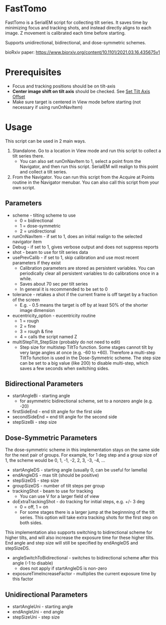 # FastTomo

FastTomo is a SerialEM script for collecting tilt series. It saves time by minimizing focus and tracking shots, and instead directly aligns to each image. Z movement is calibrated each time before starting.

Supports unidirectional, bidirectional, and dose-symmetric schemes.

bioRxiv paper: https://www.biorxiv.org/content/10.1101/2021.03.16.435675v1


# Prerequisites

- Focus and tracking positions should be on tilt-axis
- **Center image shift on tilt axis** should be checked. See [Set Tilt Axis Offset](https://bio3d.colorado.edu/SerialEM/hlp/html/menu_tasks.htm#hid_tasks_settiltaxisoffset)
- Make sure target is centered in View mode before starting (not necessary if using runOnNavItem)


# Usage

This script can be used in 2 main ways.
1. Standalone. Go to a location in View mode and run this script to collect a tilt series there.
    - You can also set runOnNavItem to 1, select a point from the Navigator, and then run this script. SerialEM will realign to this point and collect a tilt series.
2. From the Navigator. You can run this script from the Acquire at Points routine in the Navigator menubar. You can also call this script from your own script.

## Parameters
- scheme - tilting scheme to use
    - 0 = bidirectional
    - 1 = dose-symmetric
    - 2 = unidirectional
- runOnNavItem - if set to 1, does an initial realign to the selected navigator item
- Debug - if set to 1, gives verbose output and does not suppress reports
- shot - beam to use for tilt series data
- usePrevCalib - if set to 1, skip calibration and use most recent parameters if they exist
    - Calibration parameters are stored as persistent variables. You can periodically clear all persistent variables to do calibrations once in a while.
    - Saves about 70 sec per tilt series
    - In general it is recommended to be set to 0
- tolerance - retakes a shot if the current frame is off target by a fraction of the screen
    - E.g. - 0.5 means the target is off by at least 50% of the shorter image dimension
- eucentricity_option - eucentricity routine
    - 1 = rough
    - 2 = fine
    - 3 = rough & fine
    - 4 = calls the script named Z
- multiStepTilt_StepSize (probably do not need to edit)
    - Step size for multistep TiltTo function. Some stages cannot tilt by very large angles at once (e.g. -60 to +60). Therefore a multi-step TiltTo function is used in the Dose-Symmetric scheme. The step size can be set to a big value (like 200) to disable multi-step, which saves a few seconds when switching sides.

## Bidirectional Parameters
- startAngleBi - starting angle
    - for asymmetric bidirectional scheme, set to a nonzero angle (e.g. -20)
- firstSideEnd - end tilt angle for the first side
- secondSideEnd = end tilt angle for the second side
- stepSizeBi - step size

## Dose-Symmetric Parameters
The dose-symmetric scheme in this implementation stays on the same side for the next pair of groups. For example, for 1 deg step and a group size of 1, the scheme would be 0, 1, -1, -2, 2, 3, -3, -4, ...
- startAngleDS - starting angle (usually 0, can be useful for lamella)
- endAngleDS - max tilt (should be positive)
- stepSizeDS - step size
- groupSizeDS - number of tilt steps per group
- trackingShot - beam to use for tracking
    - You can use V for a larger field of view
- doExtraTrackingShot - do tracking for initial steps, e.g. +/- 3 deg
    - 0 = off, 1 = on
    - For some stages there is a larger jump at the beginnning of the tilt series. This option will take extra tracking shots for the first step on both sides.

This implementation also supports switching to bidirectional scheme for higher tilts, and will also increase the exposure time for these higher tilts. End angle and step size will still be specified by endAngleDS and stepSizeDS.
- angleSwitchToBidirectional - switches to bidirectional scheme after this angle (-1 to disable)
    - does not apply if startAngleDS is non-zero
- exposureTimeIncreaseFactor - multiplies the current exposure time by this factor

## Unidirectional Parameters
- startAngleUni - starting angle
- endAngleUni - end angle
- stepSizeUni - step size